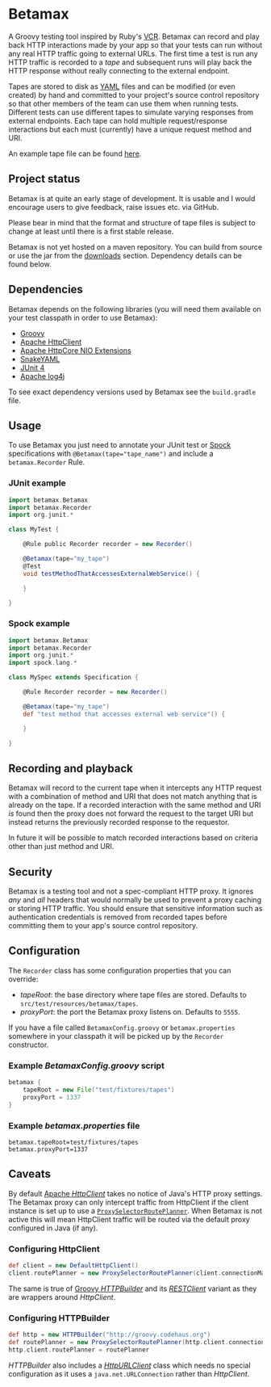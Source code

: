 # Betamax

A Groovy testing tool inspired by Ruby's [VCR][1]. Betamax can record and play back HTTP interactions made by your app
so that your tests can run without any real HTTP traffic going to external URLs. The first time a test is run any HTTP
traffic is recorded to a _tape_ and subsequent runs will play back the HTTP response without really connecting to the
external endpoint.

Tapes are stored to disk as [YAML][8] files and can be modified (or even created) by hand and committed to your project's
source control repository so that other members of the team can use them when running tests. Different tests can use
different tapes to simulate varying responses from external endpoints. Each tape can hold multiple request/response
interactions but each must (currently) have a unique request method and URI.

An example tape file can be found [here][10].

## Project status

Betamax is at quite an early stage of development. It is usable and I would encourage users to give feedback, raise
issues etc. via GitHub.

Please bear in mind that the format and structure of tape files is subject to change at least until there is a first
stable release.

Betamax is not yet hosted on a maven repository. You can build from source or use the jar from the [downloads][9]
section. Dependency details can be found below.

## Dependencies

Betamax depends on the following libraries (you will need them available on your test classpath in order to use
Betamax):

* [Groovy](http://groovy.codehaus.org)
* [Apache HttpClient](http://hc.apache.org/httpcomponents-client-ga/)
* [Apache HttpCore NIO Extensions](http://hc.apache.org/httpcomponents-core-ga/httpcore-nio/index.html)
* [SnakeYAML](http://www.snakeyaml.org/)
* [JUnit 4](http://www.junit.org/)
* [Apache log4j](http://logging.apache.org/log4j/1.2/)

To see exact dependency versions used by Betamax see the `build.gradle` file.

## Usage

To use Betamax you just need to annotate your JUnit test or [Spock][2] specifications with `@Betamax(tape="tape_name")`
and include a `betamax.Recorder` Rule.

### JUnit example

```groovy
import betamax.Betamax
import betamax.Recorder
import org.junit.*

class MyTest {

	@Rule public Recorder recorder = new Recorder()

	@Betamax(tape="my_tape")
	@Test
	void testMethodThatAccessesExternalWebService() {

	}

}
```

### Spock example

```groovy
import betamax.Betamax
import betamax.Recorder
import org.junit.*
import spock.lang.*

class MySpec extends Specification {

	@Rule Recorder recorder = new Recorder()

	@Betamax(tape="my_tape")
	def "test method that accesses external web service"() {

	}

}
```

## Recording and playback

Betamax will record to the current tape when it intercepts any HTTP request with a combination of method and URI that
does not match anything that is already on the tape. If a recorded interaction with the same method and URI _is_ found
then the proxy does not forward the request to the target URI but instead returns the previously recorded response to
the requestor.

In future it will be possible to match recorded interactions based on criteria other than just method and URI.

## Security

Betamax is a testing tool and not a spec-compliant HTTP proxy. It ignores _any_ and _all_ headers that would normally be
used to prevent a proxy caching or storing HTTP traffic. You should ensure that sensitive information such as
authentication credentials is removed from recorded tapes before committing them to your app's source control
repository.

## Configuration

The `Recorder` class has some configuration properties that you can override:

* *tapeRoot*: the base directory where tape files are stored. Defaults to `src/test/resources/betamax/tapes`.
* *proxyPort*: the port the Betamax proxy listens on. Defaults to `5555`.

If you have a file called `BetamaxConfig.groovy` or `betamax.properties` somewhere in your classpath it will be picked
up by the `Recorder` constructor.

### Example _BetamaxConfig.groovy_ script

```groovy
betamax {
	tapeRoot = new File("test/fixtures/tapes")
	proxyPort = 1337
}
```

### Example _betamax.properties_ file

```properties
betamax.tapeRoot=test/fixtures/tapes
betamax.proxyPort=1337
```

## Caveats

By default [Apache _HttpClient_][3] takes no notice of Java's HTTP proxy settings. The Betamax proxy can only intercept
traffic from HttpClient if the client instance is set up to use a [`ProxySelectorRoutePlanner`][5]. When Betamax is not
active this will mean HttpClient traffic will be routed via the default proxy configured in Java (if any).

### Configuring HttpClient

```groovy
def client = new DefaultHttpClient()
client.routePlanner = new ProxySelectorRoutePlanner(client.connectionManager.schemeRegistry, ProxySelector.default)
```

The same is true of [Groovy _HTTPBuilder_][4] and its [_RESTClient_][6] variant as they are wrappers around
_HttpClient_.

### Configuring HTTPBuilder

```groovy
def http = new HTTPBuilder("http://groovy.codehaus.org")
def routePlanner = new ProxySelectorRoutePlanner(http.client.connectionManager.schemeRegistry, ProxySelector.default)
http.client.routePlanner = routePlanner
```

_HTTPBuilder_ also includes a [_HttpURLClient_][7] class which needs no special configuration as it uses a
`java.net.URLConnection` rather than _HttpClient_.

[1]:http://relishapp.com/myronmarston/vcr
[2]:http://spockframework.org/
[3]:http://hc.apache.org/httpcomponents-client-ga/httpclient/index.html
[4]:http://groovy.codehaus.org/modules/http-builder/
[5]:http://hc.apache.org/httpcomponents-client-ga/httpclient/apidocs/org/apache/http/impl/conn/ProxySelectorRoutePlanner.html
[6]:http://groovy.codehaus.org/modules/http-builder/doc/rest.html
[7]:http://groovy.codehaus.org/modules/http-builder/doc/httpurlclient.html
[8]:http://yaml.org/
[9]:https://github.com/robfletcher/betamax/archives/master
[10]:https://github.com/robfletcher/betamax/blob/master/src/test/resources/betamax/tapes/smoke_spec.yaml
